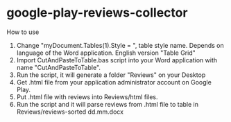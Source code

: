# google-play-reviews-collector
How to use
1. Change "myDocument.Tables(1).Style = ", table style name. Depends on language of the Word application. English version "Table Grid"
2. Import CutAndPasteToTable.bas script into your Word application with name "CutAndPasteToTable".
3. Run the script, it will generate a folder "Reviews" on your Desktop
4. Get .html file from your application administrator account on Google Play.
5. Put .html file with reviews into Reviews/html files.
6. Run the script and it will parse reviews from .html file to table in Reviews/reviews-sorted dd.mm.docx
